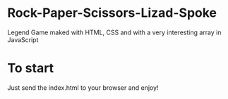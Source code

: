 # Rock-Paper-Scissors-Lizad-Spoke

Legend Game maked with HTML, CSS and with a very interesting array in JavaScript

# To start

Just send the index.html to your browser and enjoy!
